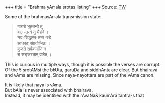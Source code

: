 +++
title = "Brahma yAmala srotas listing"
+++
Source: [TW](https://twitter.com/blog_supplement/status/1779386427584757918)


Some of the brahmayAmala transmission state:

> गारुडे भूततन्त्रे तु  
> बाल-तन्त्रे तु भैरवि ।  
> नय-सिद्धान्त-तन्त्र-स्थे  
> साधकाः संप्रयोजितः ।  
> कुरुते सर्वकर्माणि न  
> च सङ्करताम् व्रजेत् ।

This is curious in multiple ways, though it is possible the verses are corrupt. Of the 5 srotAMsi the bhUta, garuDa and siddhAnta are clear. But bhairava and vAma are missing. Since naya-nayottara are part of the vAma canon.

It is likely that naya is vAma.  
But bAla is never associated with bhairava.  
Instead, it may be identified with the rAvaNa& kaumAra tantra-s that